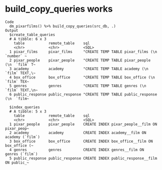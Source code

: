 # build_copy_queries works

    Code
      dm_pixarfilms() %>% build_copy_queries(src_db, .)
    Output
      $create_table_queries
      # A tibble: 6 x 3
        table           remote_table    sql                                           
        <chr>           <chr>           <SQL>                                         
      1 pixar_films     pixar_films     "CREATE TEMP TABLE pixar_films (\n  `number` ~
      2 pixar_people    pixar_people    "CREATE TEMP TABLE pixar_people (\n  `film` T~
      3 academy         academy         "CREATE TEMP TABLE academy (\n  `film` TEXT,\~
      4 box_office      box_office      "CREATE TEMP TABLE box_office (\n  `film` TEX~
      5 genres          genres          "CREATE TEMP TABLE genres (\n  `film` TEXT,\n~
      6 public_response public_response "CREATE TEMP TABLE public_response (\n  `film~
      
      $index_queries
      # A tibble: 5 x 3
        table           remote_table    sql                                           
        <chr>           <chr>           <SQL>                                         
      1 pixar_people    pixar_people    CREATE INDEX pixar_people__film ON pixar_peop~
      2 academy         academy         CREATE INDEX academy__film ON academy (`film`)
      3 box_office      box_office      CREATE INDEX box_office__film ON box_office (~
      4 genres          genres          CREATE INDEX genres__film ON genres (`film`)  
      5 public_response public_response CREATE INDEX public_response__film ON public_~
      

